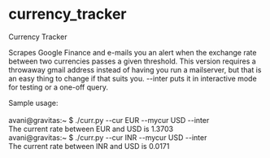currency_tracker
================

Currency Tracker

Scrapes Google Finance and e-mails you an alert when the exchange rate between
two currencies passes a given threshold.  This version requires a throwaway
gmail address instead of having you run a mailserver, but that is an easy thing
to change if that suits you.  --inter puts it in interactive mode for testing
or a one-off query.<br>

Sample usage:<br>
<br>
avani@gravitas:~ $ ./curr.py --cur EUR --mycur USD --inter<br>
The current rate between EUR and USD is 1.3703<br>
avani@gravitas:~ $ ./curr.py --cur INR --mycur USD --inter<br>
The current rate between INR and USD is 0.0171
